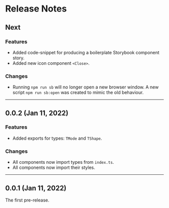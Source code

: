 # Release Notes

## Next

### Features

- Added code-snippet for producing a boilerplate Storybook component story.
- Added new icon component `<Close>`.

### Changes

- Running `npm run sb` will no longer open a new browser window. A new script `npm run sb:open` was created to mimic the old behaviour.

---

## 0.0.2 (Jan 11, 2022)

### Features

- Added exports for types: `TMode` and `TShape`.

### Changes

- All components now import types from `index.ts`.
- All components now import their styles.

---

## 0.0.1 (Jan 11, 2022)

The first pre-release.
